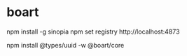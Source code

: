 # boart

npm install -g sinopia
npm set registry http://localhost:4873


npm install @types/uuid  -w @boart/core
